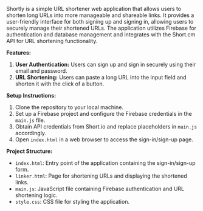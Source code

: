 Shortly is a simple URL shortener web application that allows users to shorten long URLs into more manageable and shareable links. It provides a user-friendly interface for both signing up and signing in, allowing users to securely manage their shortened URLs. The application utilizes Firebase for authentication and database management and integrates with the Short.cm API for URL shortening functionality.

**Features:**
1. **User Authentication:** Users can sign up and sign in securely using their email and password.
2. **URL Shortening:** Users can paste a long URL into the input field and shorten it with the click of a button.

**Setup Instructions:**
1. Clone the repository to your local machine.
2. Set up a Firebase project and configure the Firebase credentials in the `main.js` file.
3. Obtain API credentials from Short.io and replace placeholders in `main.js` accordingly.
4. Open `index.html` in a web browser to access the sign-in/sign-up page.

**Project Structure:**
- `index.html`: Entry point of the application containing the sign-in/sign-up form.
- `linker.html`: Page for shortening URLs and displaying the shortened links.
- `main.js`: JavaScript file containing Firebase authentication and URL shortening logic.
- `style.css`: CSS file for styling the application.

